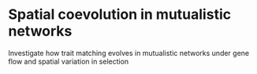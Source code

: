 # Spatial coevolution in mutualistic networks
Investigate how trait matching evolves in mutualistic networks under gene flow and spatial variation in selection

